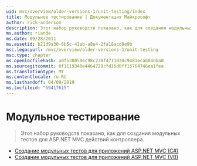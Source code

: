 ```yaml
---
uid: mvc/overview/older-versions-1/unit-testing/index
title: Модульное тестирование | Документация Майкрософт
author: rick-anderson
description: Этот набор руководств показано, как для создания модульных тестов для ASP.NET MVC действий контроллера.
ms.author: riande
ms.date: 09/28/2011
ms.assetid: b21d9a30-6b5c-41ab-a8e4-2fa18acd8e9b
msc.legacyurl: /mvc/overview/older-versions-1/unit-testing
msc.type: chapter
ms.openlocfilehash: a0f530059ec98c238f4711020c9481eca604dba0
ms.sourcegitcommit: 0f1119340e4464720cfd16d0ff15764746ea1fea
ms.translationtype: MT
ms.contentlocale: ru-RU
ms.lasthandoff: 04/09/2019
ms.locfileid: "59417615"
---
```

# <a name="unit-testing"></a>Модульное тестирование

> Этот набор руководств показано, как для создания модульных тестов для ASP.NET MVC действий контроллера.


- [Создание модульных тестов для приложений ASP.NET MVC (C#)](creating-unit-tests-for-asp-net-mvc-applications-cs.md)
- [Создание модульных тестов для приложений ASP.NET MVC (VB)](creating-unit-tests-for-asp-net-mvc-applications-vb.md)
